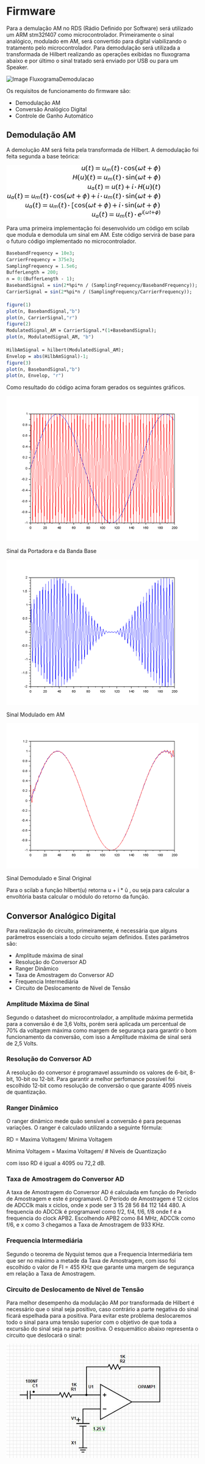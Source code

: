 # Firmware
Para a demulação AM no RDS (Rádio Definido por Software) será utilizado um ARM stm32f407 como microcontrolador. Primeiramente o sinal analógico, modulado em AM, será convertido para digital viabilizando o tratamento pelo microcontrolador. Para demodulação será utilizada a transformada de Hilbert realizando as operações exibidas no fluxograma abaixo e por último o sinal tratado será enviado por USB ou para um Speaker.

![Image FluxogramaDemodulacao](https://github.com/apct-2019/Firmware/blob/master/FluxogramaDemodulador.png)

Os requisitos de funcionamento do firmware são:
* Demodulação AM
* Conversão Analógico Digital
* Controle de Ganho Automático

## Demodulação AM

A demolução AM será feita pela transformada de Hilbert. A demodulação foi feita segunda a base teórica:

![Image Demodulação](https://github.com/apct-2019/Aquino/blob/master/Demod-formula.jpg)

Para uma primeira implementação foi desenvolvido um código em scilab que modula e demodula um sinal em AM. Este código servirá de base para o futuro código implementado no microcontrolador.

```scilab
BasebandFrequency = 10e3;
CarrierFrequency = 375e3;
SamplingFrequency = 1.5e6;
BufferLength = 200;
n = 0:(BufferLength - 1);
BasebandSignal = sin(2*%pi*n / (SamplingFrequency/BasebandFrequency));
CarrierSignal = sin(2*%pi*n / (SamplingFrequency/CarrierFrequency));

figure(1)
plot(n, BasebandSignal,"b")
plot(n, CarrierSignal,"r")
figure(2)
ModulatedSignal_AM = CarrierSignal.*(1+BasebandSignal);
plot(n, ModulatedSignal_AM, "b")

HilbAmSignal = hilbert(ModulatedSignal_AM);
Envelop = abs(HilbAmSignal)-1;
figure(3)
plot(n, BasebandSignal,"b")
plot(n, Envelop, "r")
```
Como resultado do código acima foram gerados os seguintes gráficos.

![Image Frequencia de Portadora e Banda Base](https://github.com/apct-2019/Aquino/blob/master/BasebandAndCarrierSignal.png)

Sinal da Portadora e da Banda Base

![Image Sinal Modulado em AM](https://github.com/apct-2019/Aquino/blob/master/AMSignal.png)

Sinal Modulado em AM

![Image Sinal Demodulado e Sinal Original](https://github.com/apct-2019/Aquino/blob/master/OriginalxDemodulatedSignal.png)

Sinal Demodulado e Sinal Original

Para o scilab a função hilbert(u) retorna u + i * û , ou seja para calcular a envoltória basta calcular o módulo do retorno da função.

## Conversor Analógico Digital

Para realização do circuito, primeiramente, é necessária que alguns parâmetros essenciais a todo circuito sejam definidos. Estes parâmetros são:

* Amplitude máxima de sinal
* Resolução do Conversor AD
* Ranger Dinâmico
* Taxa de Amostragem do Conversor AD
* Frequencia Intermediária
* Circuito de Deslocamento de Nivel de Tensão

### Amplitude Máxima de Sinal
Segundo o datasheet do microcontrolador, a amplitude máxima permetida para a conversão é de 3,6 Volts, porém será aplicada um percentual de 70% da voltagem máxima como margem de segurança para garantir o bom funcionamento da conversão, com isso a Amplitude máxima de sinal será de 2,5 Volts.

### Resolução do Conversor AD

A resolução do conversor é programavel assumindo os valores de 6-bit, 8-bit, 10-bit ou 12-bit. Para garantir a melhor perfomance possível foi escolhido 12-bit como resolução de conversão o que garante 4095 niveis de quantização.

### Ranger Dinâmico 

O ranger dinâmico mede quão sensível a conversão é para pequenas variações. O ranger é calculado utilizando a seguinte fórmula:

RD = Maxima Voltagem/ Minima Voltagem

Minima Voltagem = Maxima Voltagem/ # Niveis de Quantização

com isso RD é igual a 4095 ou 72,2 dB.

### Taxa de Amostragem do Conversor AD

A taxa de Amostragem do Conversor AD é calculada em função do Período de Amostragem e este é programavel. O Período de Amostragem é 12 ciclos de ADCClk mais x ciclos, onde x pode ser 3 15 28 56 84 112 144 480. A frequencia do ADCClk é programavel como f/2, f/4, f/6, f/8 onde f é a frequencia do clock APB2. Escolhendo APB2 como 84 MHz, ADCClk como f/6, e x como 3 chegamos a Taxa de Amostragem de 933 KHz.

### Frequencia Intermediária

Segundo o teorema de Nyquist temos que a Frequencia Intermediária tem que ser no máximo a metade da Taxa de Amostragem, com isso foi escolhido o valor de FI = 455 KHz que garante uma margem de segurança em relação a Taxa de Amostragem.

### Circuito de Deslocamento de Nivel de Tensão

Para melhor desempenho da modulação AM por transformada de Hilbert é necessário que o sinal seja positivo, caso contrário a parte negativa do sinal ficará espelhada para a positiva. Para evitar este problema deslocaremos todo o sinal para uma tensão superior com o objetivo de que toda a excursão do sinal seja na parte positiva. O esquemático abaixo representa o circuito que deslocará o sinal:

![Image ShiftCircuit](https://github.com/apct-2019/Aquino/blob/master/ShiftCircuit.JPG)
